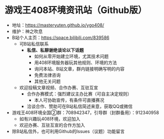 # 游戏王408环境资讯站（Github版）

- 地址：https://masteryuten.github.io/ygo408/  
- 维护：神之吹息  
- B站个人主页：https://space.bilibili.com/839586  
  - 可B站私信联系  
    - **私信、私聊谢绝谈论以下话题**  
      - 如何从零开始建立环境，尤其技术问题  
      - 用408环境服务器玩其他规则、环境的方法  
      - 询问本站、B站文章，群内链接明确写明的内容  
      - 免费法律咨询  
      - 其他无关问题  
  - 欢迎投稿文章视频、合作办赛、互驻互宣  
    - 合作办赛模式：强烈建议主办比赛（可自主决定规则）  
      - 本人可协助宣传，有条件可直播赛况  
    - 洽谈合作、赞助可在B站私信简述来意，获取QQ或微信  
- 游戏王408环境全国②群：708942347，引导群（封群备用）：912340958  
  - 如有兴趣玩408环境，欢迎加入  
  - 欢迎办赛、互驻互宣的合作方加入  
- 除B站私信外，也可利用Github的Issues（议题）功能留言  
